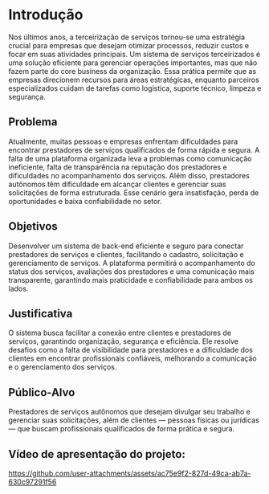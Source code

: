 # Introdução

Nos últimos anos, a terceirização de serviços tornou-se uma estratégia crucial para empresas que desejam otimizar processos, reduzir custos e focar em suas atividades principais. Um sistema de serviços terceirizados é uma solução eficiente para gerenciar operações importantes, mas que não fazem parte do core business da organização. Essa prática permite que as empresas direcionem recursos para áreas estratégicas, enquanto parceiros especializados cuidam de tarefas como logística, suporte técnico, limpeza e segurança.

## Problema
Atualmente, muitas pessoas e empresas enfrentam dificuldades para encontrar prestadores de serviços qualificados de forma rápida e segura. A falta de uma plataforma organizada leva a problemas como comunicação ineficiente, falta de transparência na reputação dos prestadores e dificuldades no acompanhamento dos serviços. Além disso, prestadores autônomos têm dificuldade em alcançar clientes e gerenciar suas solicitações de forma estruturada. Esse cenário gera insatisfação, perda de oportunidades e baixa confiabilidade no setor. 

## Objetivos
Desenvolver um sistema de back-end eficiente e seguro para conectar prestadores de serviços e clientes, facilitando o cadastro, solicitação e gerenciamento de serviços. A plataforma permitirá o acompanhamento do status dos serviços, avaliações dos prestadores e uma comunicação mais transparente, garantindo mais praticidade e confiabilidade para ambos os lados. 

## Justificativa
O sistema busca facilitar a conexão entre clientes e prestadores de serviços, garantindo organização, segurança e eficiência. Ele resolve desafios como a falta de visibilidade para prestadores e a dificuldade dos clientes em encontrar profissionais confiáveis, melhorando a comunicação e o gerenciamento dos serviços. 

## Público-Alvo
Prestadores de serviços autônomos que desejam divulgar seu trabalho e gerenciar suas solicitações, além de clientes — pessoas físicas ou jurídicas — que buscam profissionais qualificados de forma prática e segura. 

## Vídeo de apresentação do projeto:

https://github.com/user-attachments/assets/ac75e9f2-827d-49ca-ab7a-630c97291f56



